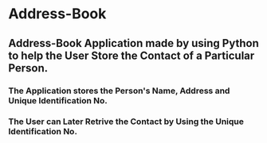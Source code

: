 # Address-Book
## Address-Book Application made by using Python to help the User Store the Contact of a Particular Person.
### The Application stores the Person's Name, Address and Unique Identification No.
### The User can Later Retrive the Contact by Using the Unique Identification No.
